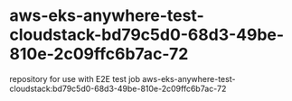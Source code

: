 # aws-eks-anywhere-test-cloudstack-bd79c5d0-68d3-49be-810e-2c09ffc6b7ac-72
repository for use with E2E test job aws-eks-anywhere-test-cloudstack:bd79c5d0-68d3-49be-810e-2c09ffc6b7ac-72
